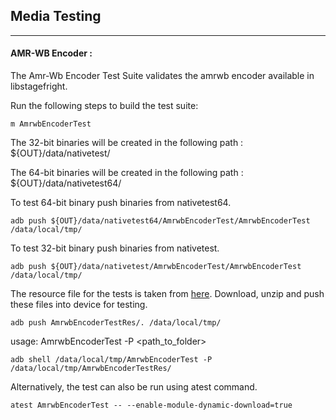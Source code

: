 ## Media Testing ##
---
#### AMR-WB Encoder :
The Amr-Wb Encoder Test Suite validates the amrwb encoder available in libstagefright.

Run the following steps to build the test suite:
```
m AmrwbEncoderTest
```

The 32-bit binaries will be created in the following path : ${OUT}/data/nativetest/

The 64-bit binaries will be created in the following path : ${OUT}/data/nativetest64/

To test 64-bit binary push binaries from nativetest64.
```
adb push ${OUT}/data/nativetest64/AmrwbEncoderTest/AmrwbEncoderTest /data/local/tmp/
```

To test 32-bit binary push binaries from nativetest.
```
adb push ${OUT}/data/nativetest/AmrwbEncoderTest/AmrwbEncoderTest /data/local/tmp/
```

The resource file for the tests is taken from [here](https://storage.googleapis.com/android_media/frameworks/av/media/libstagefright/codecs/amrwbenc/test/AmrwbEncoderTest.zip). Download, unzip and push these files into device for testing.

```
adb push AmrwbEncoderTestRes/. /data/local/tmp/
```

usage: AmrwbEncoderTest -P \<path_to_folder\>
```
adb shell /data/local/tmp/AmrwbEncoderTest -P /data/local/tmp/AmrwbEncoderTestRes/
```
Alternatively, the test can also be run using atest command.

```
atest AmrwbEncoderTest -- --enable-module-dynamic-download=true
```
